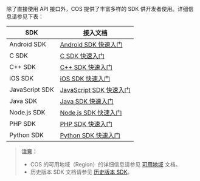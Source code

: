 除了直接使用 API 接口外，COS 提供了丰富多样的 SDK 供开发者使用。详细信息请参见下表：

| SDK            | 接入文档                                     |
| ------------- | --------------------------------------- |
| Android SDK    | [Android SDK 快速入门](http://tce.fsphere.cn/document/product/436/12159) |
| C SDK    | [C SDK 快速入门](http://tce.fsphere.cn/document/product/436/12296) |
| C++ SDK    | [C++ SDK 快速入门](http://tce.fsphere.cn/document/product/436/12301) |
| iOS SDK        | [iOS SDK 快速入门](http://tce.fsphere.cn/document/product/436/11280)    |
| JavaScript SDK | [JavaScript SDK 快速入门](http://tce.fsphere.cn/document/product/436/11459) |
| Java SDK | [Java SDK 快速入门](http://tce.fsphere.cn/document/product/436/10199) |
| Node.js SDK    | [Node.js SDK 快速入门](http://tce.fsphere.cn/document/product/436/8629) |
| PHP SDK       | [PHP SDK 快速入门](http://tce.fsphere.cn/document/product/436/12266)   |
| Python SDK       | [Python SDK 快速入门](http://tce.fsphere.cn/document/product/436/12269)   |

>**注意：**
>- COS 的可用地域（Region）的详细信息请参见 [可用地域](http://tce.fsphere.cn/document/product/436/6224) 文档。
>- 历史版本 SDK 文档请参见 [历史版本 SDK](http://tce.fsphere.cn/document/product/436/13698)。
